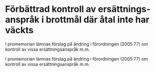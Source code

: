 # Förbättrad kontroll av ersätt­nings­anspråk i brott­mål där åtal inte har väckts

I promemorian lämnas förslag på ändring i förordningen (2005:77) om kontroll av vissa ersättningsanspråk m.m.

I promemorian lämnas förslag på ändring i förordningen (2005:77) om kontroll av vissa ersättningsanspråk m.m.
